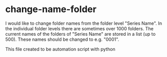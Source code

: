 # change-name-folder
I would like to change folder names from the folder level "Series Name". In the individual folder levels there are sometimes over 1000 folders. The current names of the folders of "Series Name" are stored in a list (up to 500). These names should be changed to e.g. "0001".  

This file created to be automation script with python
